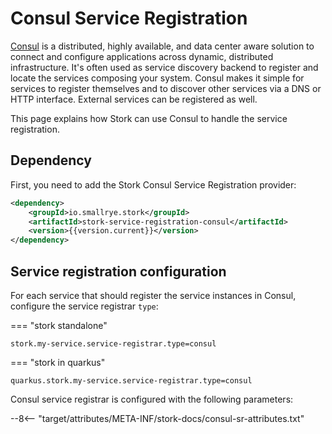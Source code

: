 # Consul Service Registration

[Consul](https://www.consul.io/) is a distributed, highly available, and data center aware solution to connect and configure applications across dynamic, distributed infrastructure.
It's often used as service discovery backend to register and locate the services composing your system.
Consul makes it simple for services to register themselves and to discover other services via a DNS or HTTP interface. 
External services can be registered as well.

This page explains how Stork can use Consul to handle the service registration.

## Dependency

First, you need to add the Stork Consul Service Registration provider:

```xml
<dependency>
    <groupId>io.smallrye.stork</groupId>
    <artifactId>stork-service-registration-consul</artifactId>
    <version>{{version.current}}</version>
</dependency>
```

## Service registration configuration

For each service that should register the service instances in Consul, configure the service registrar `type`:

=== "stork standalone"
```properties
stork.my-service.service-registrar.type=consul
```

=== "stork in quarkus"
```properties
quarkus.stork.my-service.service-registrar.type=consul
```

Consul service registrar is configured with the following parameters:

--8<-- "target/attributes/META-INF/stork-docs/consul-sr-attributes.txt"